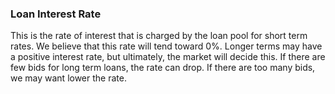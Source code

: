 ### Loan Interest Rate



This is the rate of interest that is charged by the loan pool for short term rates. We believe that this rate will tend toward 0%. Longer terms may have a positive interest rate, but ultimately, the market will decide this. If there are few bids for long term loans, the rate can drop. If there are too many bids, we may want lower the rate.
